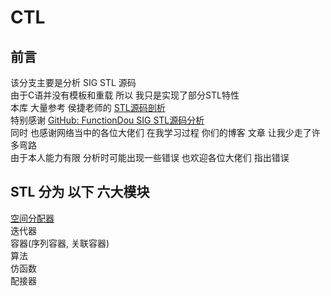 # CTL
## 前言
  该分支主要是分析 SIG STL 源码<br>
  由于C语并没有模板和重载 所以 我只是实现了部分STL特性<br>
  本库 大量参考 侯捷老师的 [STL源码剖析](https://item.jd.com/11821611.html)<br>
  特别感谢 [GitHub: FunctionDou SIG STL源码分析](https://github.com/FunctionDou/STL)<br>
  同时 也感谢网络当中的各位大佬们 在我学习过程 你们的博客 文章 让我少走了许多弯路<br>
  由于本人能力有限 分析时可能出现一些错误 也欢迎各位大佬们 指出错误<br>
  
STL 分为 以下 六大模块
-
  [空间分配器](/src/allocator/allocator.md#空间分配器) <br>
  迭代器<br>
  容器(序列容器, 关联容器)<br>
  算法<br>
  仿函数<br>
  配接器<br>
